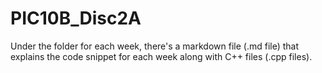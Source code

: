 # PIC10B_Disc2A

Under the folder for each week, there's a markdown file (.md file) that explains the code snippet for each week along with C++ files (.cpp files).

